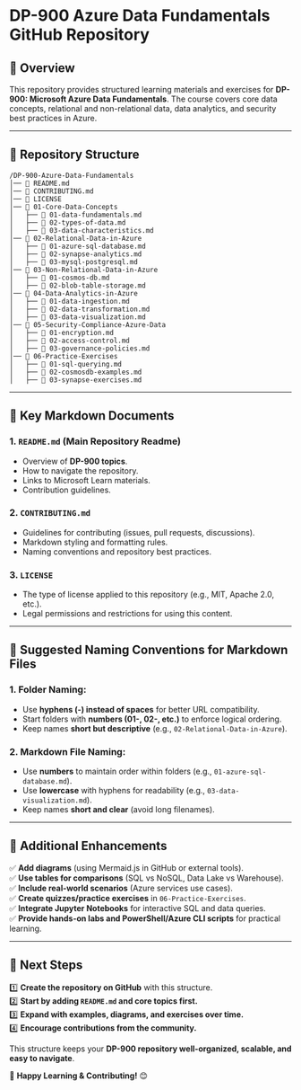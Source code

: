 # **DP-900 Azure Data Fundamentals GitHub Repository**

## **📘 Overview**

This repository provides structured learning materials and exercises for **DP-900: Microsoft Azure Data Fundamentals**. The course covers core data concepts, relational and non-relational data, data analytics, and security best practices in Azure.

---

## **📂 Repository Structure**

```
/DP-900-Azure-Data-Fundamentals
│── 📜 README.md
│── 📜 CONTRIBUTING.md
│── 📜 LICENSE
│── 📂 01-Core-Data-Concepts
│   ├── 📜 01-data-fundamentals.md
│   ├── 📜 02-types-of-data.md
│   ├── 📜 03-data-characteristics.md
│── 📂 02-Relational-Data-in-Azure
│   ├── 📜 01-azure-sql-database.md
│   ├── 📜 02-synapse-analytics.md
│   ├── 📜 03-mysql-postgresql.md
│── 📂 03-Non-Relational-Data-in-Azure
│   ├── 📜 01-cosmos-db.md
│   ├── 📜 02-blob-table-storage.md
│── 📂 04-Data-Analytics-in-Azure
│   ├── 📜 01-data-ingestion.md
│   ├── 📜 02-data-transformation.md
│   ├── 📜 03-data-visualization.md
│── 📂 05-Security-Compliance-Azure-Data
│   ├── 📜 01-encryption.md
│   ├── 📜 02-access-control.md
│   ├── 📜 03-governance-policies.md
│── 📂 06-Practice-Exercises
│   ├── 📜 01-sql-querying.md
│   ├── 📜 02-cosmosdb-examples.md
│   ├── 📜 03-synapse-exercises.md
```

---

## **📜 Key Markdown Documents**

### **1. `README.md` (Main Repository Readme)**
- Overview of **DP-900 topics**.
- How to navigate the repository.
- Links to Microsoft Learn materials.
- Contribution guidelines.

### **2. `CONTRIBUTING.md`**
- Guidelines for contributing (issues, pull requests, discussions).
- Markdown styling and formatting rules.
- Naming conventions and repository best practices.

### **3. `LICENSE`**
- The type of license applied to this repository (e.g., MIT, Apache 2.0, etc.).
- Legal permissions and restrictions for using this content.

---

## **📘 Suggested Naming Conventions for Markdown Files**

### **1. Folder Naming:**
- Use **hyphens (-) instead of spaces** for better URL compatibility.
- Start folders with **numbers (01-, 02-, etc.)** to enforce logical ordering.
- Keep names **short but descriptive** (e.g., `02-Relational-Data-in-Azure`).

### **2. Markdown File Naming:**
- Use **numbers** to maintain order within folders (e.g., `01-azure-sql-database.md`).
- Use **lowercase** with hyphens for readability (e.g., `03-data-visualization.md`).
- Keep names **short and clear** (avoid long filenames).

---

## **🚀 Additional Enhancements**

✅ **Add diagrams** (using Mermaid.js in GitHub or external tools).  
✅ **Use tables for comparisons** (SQL vs NoSQL, Data Lake vs Warehouse).  
✅ **Include real-world scenarios** (Azure services use cases).  
✅ **Create quizzes/practice exercises** in `06-Practice-Exercises`.  
✅ **Integrate Jupyter Notebooks** for interactive SQL and data queries.  
✅ **Provide hands-on labs and PowerShell/Azure CLI scripts** for practical learning.  

---

## **🔗 Next Steps**

1️⃣ **Create the repository on GitHub** with this structure.  
2️⃣ **Start by adding `README.md` and core topics first.**  
3️⃣ **Expand with examples, diagrams, and exercises over time.**  
4️⃣ **Encourage contributions from the community.**  

This structure keeps your **DP-900 repository well-organized, scalable, and easy to navigate**.  

🚀 **Happy Learning & Contributing!** 😊
